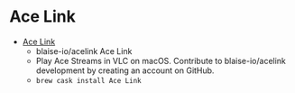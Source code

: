 # Ace Link
- [Ace Link](https://github.com/blaise-io/acelink)
  -  blaise-io/acelink Ace Link
  - Play Ace Streams in VLC on macOS. Contribute to blaise-io/acelink development by creating an account on GitHub.
  - `brew cask install Ace Link`
